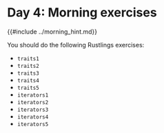 # Day 4: Morning exercises

{{#include ../morning_hint.md}}

You should do the following Rustlings exercises:

- `traits1`
- `traits2`
- `traits3`
- `traits4`
- `traits5`
- `iterators1`
- `iterators2`
- `iterators3`
- `iterators4`
- `iterators5`
